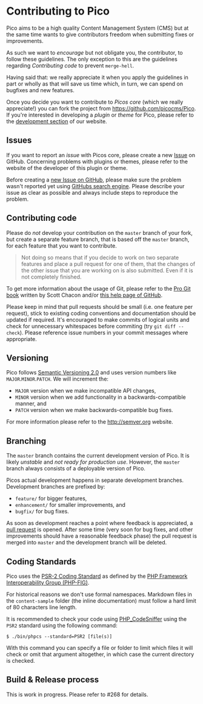 Contributing to Pico
====================

Pico aims to be a high quality Content Management System (CMS) but at the same time wants to give contributors freedom when submitting fixes or improvements.

As such we want to *encourage* but not obligate you, the contributor, to follow these guidelines. The only exception to this are the guidelines regarding *Contributing code* to prevent `merge-hell`.

Having said that: we really appreciate it when you apply the guidelines in part or wholly as that will save us time which, in turn, we can spend on bugfixes and new features.

Once you decide you want to contribute to *Picos core* (which we really appreciate!) you can fork the project from https://github.com/picocms/Pico. If you're interested in developing a *plugin* or *theme* for Pico, please refer to the [development section](http://picocms.org/plugin-dev.html) of our website.

Issues
------

If you want to report an *issue* with Picos core, please create a new [Issue](https://github.com/picocms/Pico/issues) on GitHub. Concerning problems with plugins or themes, please refer to the website of the developer of this plugin or theme.

Before creating a [new Issue on GitHub](https://github.com/picocms/Pico/issues/new), please make sure the problem wasn't reported yet using [GitHubs search engine](https://github.com/picocms/Pico/search?type=Issues). Please describe your issue as clear as possible and always include steps to reproduce the problem.

Contributing code
-----------------

Please do *not* develop your contribution on the `master` branch of your fork, but create a separate feature branch, that is based off the `master` branch, for each feature that you want to contribute.

> Not doing so means that if you decide to work on two separate features and place a pull request for one of them, that the changes of the other issue that you are working on is also submitted. Even if it is not completely finished.

To get more information about the usage of Git, please refer to the [Pro Git book](https://git-scm.com/book) written by Scott Chacon and/or [this help page of GitHub](https://help.github.com/articles/using-pull-requests).

Please keep in mind that pull requests should be small (i.e. one feature per request), stick to existing coding conventions and documentation should be updated if required. It's encouraged to make commits of logical units and check for unnecessary whitespaces before commiting (try `git diff --check`). Please reference issue numbers in your commit messages where appropriate.

Versioning
----------

Pico follows [Semantic Versioning 2.0](http://semver.org) and uses version numbers like `MAJOR`.`MINOR`.`PATCH`. We will increment the:

- `MAJOR` version when we make incompatible API changes,
- `MINOR` version when we add functionality in a backwards-compatible manner, and
- `PATCH` version when we make backwards-compatible bug fixes.

For more information please refer to the http://semver.org website.

Branching
---------

The `master` branch contains the current development version of Pico. It is likely *unstable* and *not ready for production use*. However, the `master` branch always consists of a deployable version of Pico.

Picos actual development happens in separate development branches. Development branches are prefixed by:

- `feature/` for bigger features,
- `enhancement/` for smaller improvements, and
- `bugfix/` for bug fixes.

As soon as development reaches a point where feedback is appreciated, a [pull request](https://github.com/picocms/Pico/pulls) is opened. After some time (very soon for bug fixes, and other improvements should have a reasonable feedback phase) the pull request is merged into `master` and the development branch will be deleted.

Coding Standards
----------------

Pico uses the [PSR-2 Coding Standard](http://www.php-fig.org/psr/psr-2/) as defined by the [PHP Framework Interoperability Group (PHP-FIG)](http://www.php-fig.org/).

For historical reasons we don't use formal namespaces. Markdown files in the `content-sample` folder (the inline documentation) must follow a hard limit of 80 characters line length.

It is recommended to check your code using [PHP_CodeSniffer](https://github.com/squizlabs/PHP_CodeSniffer) using the `PSR2` standard using the following command:

    $ ./bin/phpcs --standard=PSR2 [file(s)]

With this command you can specify a file or folder to limit which files it will check or omit that argument altogether, in which case the current directory is checked.

Build & Release process
-----------------------

This is work in progress. Please refer to #268 for details.

<!--

Defined below is a specification to which the Build and Release process of Pico should follow. We use `travis-ci` to automate the process, and each commit to `master` should be releasable.

#### Commit phase
- Commit changes
- Create & Push Git tag
- Trigger automatic build process...

Example commit message:

    Pico 1.0.1
    * [New] ...
    * [Changed] ...

*Please submit pull-requests with a properly
formatted commit message/SemVer increase to avoid the need for manual amendments.*

#### Analysis phase
- Run through `scrutinizer-ci`?

#### Packaging phase
- Run composer locally
- Create a ZIP archive (so vendor/ is included)
- Build documentation, output goes to a new folder in the `gh-pages` branch

#### Release phase
- Create new Git release at tag
- Upload ZIP archive
- Upload documentation to the `gh-pages` branch
- Set Symlink for latest documentation (http://picocms.org/docs/latest)
- Update release information on GitHub with:
    - Release title (taken from changelog)
    - Changelog

#### Announcements
- Where to announce new Pico release?

-->
